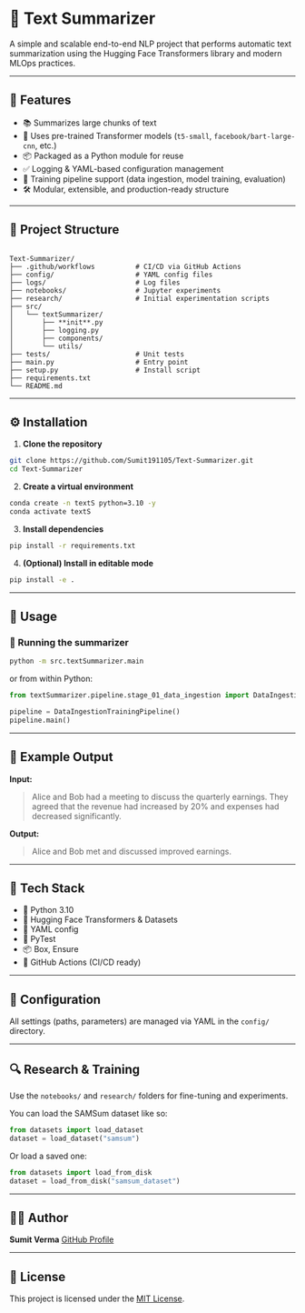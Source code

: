 # 📝 Text Summarizer

A simple and scalable end-to-end NLP project that performs automatic text summarization using the Hugging Face Transformers library and modern MLOps practices.

---

## 🚀 Features

- 📚 Summarizes large chunks of text
- 🤖 Uses pre-trained Transformer models (`t5-small`, `facebook/bart-large-cnn`, etc.)
- 📦 Packaged as a Python module for reuse
- ✅ Logging & YAML-based configuration management
- 📁 Training pipeline support (data ingestion, model training, evaluation)
- 🛠️ Modular, extensible, and production-ready structure

---

## 📂 Project Structure

```

Text-Summarizer/
├── .github/workflows          # CI/CD via GitHub Actions
├── config/                    # YAML config files
├── logs/                      # Log files
├── notebooks/                 # Jupyter experiments
├── research/                  # Initial experimentation scripts
├── src/
│   └── textSummarizer/
│       ├── **init**.py
│       ├── logging.py
│       ├── components/
│       └── utils/
├── tests/                     # Unit tests
├── main.py                    # Entry point
├── setup.py                   # Install script
├── requirements.txt
└── README.md

````

---

## ⚙️ Installation

1. **Clone the repository**  
```bash
git clone https://github.com/Sumit191105/Text-Summarizer.git
cd Text-Summarizer
````

2. **Create a virtual environment**

```bash
conda create -n textS python=3.10 -y
conda activate textS
```

3. **Install dependencies**

```bash
pip install -r requirements.txt
```

4. **(Optional) Install in editable mode**

```bash
pip install -e .
```

---

## 🧪 Usage

### 🔹 Running the summarizer

```bash
python -m src.textSummarizer.main
```

or from within Python:

```python
from textSummarizer.pipeline.stage_01_data_ingestion import DataIngestionTrainingPipeline

pipeline = DataIngestionTrainingPipeline()
pipeline.main()
```

---

## 🧾 Example Output

**Input:**

> Alice and Bob had a meeting to discuss the quarterly earnings. They agreed that the revenue had increased by 20% and expenses had decreased significantly.

**Output:**

> Alice and Bob met and discussed improved earnings.

---

## 🧰 Tech Stack

* 🐍 Python 3.10
* 🤗 Hugging Face Transformers & Datasets
* 📜 YAML config
* 🧪 PyTest
* 📦 Box, Ensure
* 🚀 GitHub Actions (CI/CD ready)

---

## 📄 Configuration

All settings (paths, parameters) are managed via YAML in the `config/` directory.

---

## 🔍 Research & Training

Use the `notebooks/` and `research/` folders for fine-tuning and experiments.

You can load the SAMSum dataset like so:

```python
from datasets import load_dataset
dataset = load_dataset("samsum")
```

Or load a saved one:

```python
from datasets import load_from_disk
dataset = load_from_disk("samsum_dataset")
```

---


## 👨‍💻 Author

**Sumit Verma**
[GitHub Profile](https://github.com/Sumit191105)

---

## 📄 License

This project is licensed under the [MIT License](LICENSE).
